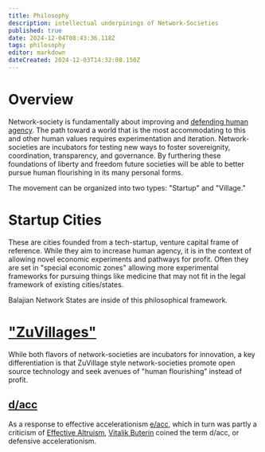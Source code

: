 ```yaml
---
title: Philosophy
description: intellectual underpinings of Network-Societies
published: true
date: 2024-12-04T08:43:36.118Z
tags: philosophy
editor: markdown
dateCreated: 2024-12-03T14:32:08.150Z
---
```


# Overview
Network-society is fundamentally about improving and [defending human agency](/Philosophy/DACC). The path toward a world that is the most accommodating to this and other human values requires experimentation and iteration. Network-societies are incubators for testing new ways to foster sovereignity, coordination, transparency, and governance. By furthering these foundations of liberty and freedom future societies will be able to better pursue human flourishing in its many personal forms.

The movement can be organized into two types: "Startup" and "Village."

# Startup Cities
These are cities founded from a tech-startup, venture capital frame of reference. While they aim to increase human agency, it is in the context of allowing novel economic experiments and pathways for profit. Often they are set in "special economic zones" allowing more experimental frameworks for pursuing things like medicine that may not fit in the legal framework of existing cities/states.

Balajian Network States are inside of this philosophical framework.

# ["ZuVillages"](/Network-Societies/Pop-Ups/Zuvillage)
While both flavors of network-societies are incubators for innovation, a key differentiation is that ZuVillage style network-societies promote open source technology and seek avenues of "human flourishing" instead of profit.

## [d/acc](/Philosophy/DACC)
As a response to effective accelerationism [e/acc](/Philosophy/eacc), which in turn was partly a criticism of [Effective Altruism](/Philosophy/EA), [Vitalik Buterin](/People/Vitalik) coined the term d/acc, or defensive accelerationism.